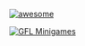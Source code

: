 [![awesome](https://camo.githubusercontent.com/64f8905651212a80869afbecbf0a9c52a5d1e70beab750dea40a994fa9a9f3c6/68747470733a2f2f617765736f6d652e72652f62616467652e737667)](https://google.com/)

[![GFL Minigames](https://api.snowy.gg/tracker/garrysmod/92.119.148.204/27015)](https://github.com/SnowyGFL/github-readme-servertracker)

